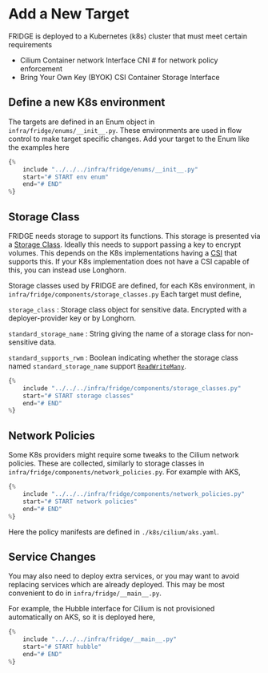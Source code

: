 # Add a New Target

FRIDGE is deployed to a Kubernetes (k8s) cluster that must meet certain requirements

- Cilium Container network Interface CNI # for network policy enforcement
- Bring Your Own Key (BYOK) CSI Container Storage Interface

## Define a new K8s environment

The targets are defined in an Enum object in `infra/fridge/enums/__init__.py`.
These environments are used in flow control to make target specific changes.
Add your target to the Enum like the examples here

```python
{%
    include "../../../infra/fridge/enums/__init__.py"
    start="# START env enum"
    end="# END"
%}
```

## Storage Class

FRIDGE needs storage to support its functions.
This storage is presented via a [Storage Class](https://kubernetes.io/docs/concepts/storage/storage-classes/).
Ideally this needs to support passing a key to encrypt volumes.
This depends on the K8s implementations having a [CSI](https://kubernetes.io/docs/concepts/storage/volumes/#csi) that supports this.
If your K8s implementation does not have a CSI capable of this, you can instead use Longhorn.

Storage classes used by FRIDGE are defined, for each K8s environment, in `infra/fridge/components/storage_classes.py`
Each target must define,

`storage_class`
:   Storage class object for sensitive data.
    Encrypted with a deployer-provider key or by Longhorn.

`standard_storage_name`
:   String giving the name of a storage class for non-sensitive data.

`standard_supports_rwm`
:   Boolean indicating whether the storage class named `standard_storage_name` support [`ReadWriteMany`](https://kubernetes.io/docs/concepts/storage/persistent-volumes/#access-modes).

```python
{%
    include "../../../infra/fridge/components/storage_classes.py"
    start="# START storage classes"
    end="# END"
%}
```

## Network Policies

Some K8s providers might require some tweaks to the Cilium network policies.
These are collected, similarly to storage classes in `infra/fridge/components/network_policies.py`.
For example with AKS,

```python
{%
    include "../../../infra/fridge/components/network_policies.py"
    start="# START network policies"
    end="# END"
%}
```

Here the policy manifests are defined in `./k8s/cilium/aks.yaml`.

## Service Changes

You may also need to deploy extra services, or you may want to avoid replacing services which are already deployed.
This may be most convenient to do in `infra/fridge/__main__.py`.

For example, the Hubble interface for Cilium is not provisioned automatically on AKS, so it is deployed here,

```python
{%
    include "../../../infra/fridge/__main__.py"
    start="# START hubble"
    end="# END"
%}
```
